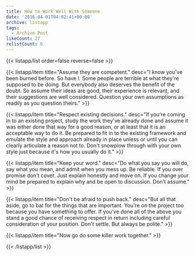```yaml
---
title: How to Work Well With Someone
date: '2016-04-01T04:02:41+00:00'
archive: listapp
tags: 
  - Archive Post
likeCount: 27
relistCount: 6
---
```



{{< listapp/list order=false reverse=false >}}

   {{< listapp/item title="Assume they are competent."
      desc="I know you've been burned before. So have I. Some people are terrible at what they're supposed to be doing. But everybody also deserves the benefit of the doubt. So assume their ideas are good, their experience is relevant, and their suggestions are well considered. Question your own assumptions as readily as you question theirs." >}}

   {{< listapp/item title="Respect existing decisions."
      desc="If you're coming in to an existing project, study the work they've already done and assume it was either done that way for a good reason, or at least that it is an acceptable way to do it. Be prepared to fit in to the existing framework and emulate the style and approach already in place unless or until you can clearly articulate a reason not to. Don't snowplow through with your own style just because it's how you usually do it." >}}

   {{< listapp/item title="Keep your word."
      desc="Do what you say you will do, say what you mean, and admit when you mess up. Be reliable. If you over promise don't cover. Just explain honestly and move on. If you change your mind be prepared to explain why and be open to discussion. Don't assume." >}}

   {{< listapp/item title="Don't be afraid to push back."
      desc="But all that aside, go to bat for the things that are important. You're on the project too because you have something to offer. If you've done all of the above you stand a good chance of receiving respect in return including careful consideration of your position. Don't settle. But always be polite." >}}

   {{< listapp/item title="Now go do some killer work together." >}}

{{< /listapp/list >}}
